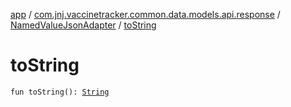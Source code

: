 [app](../../index.md) / [com.jnj.vaccinetracker.common.data.models.api.response](../index.md) / [NamedValueJsonAdapter](index.md) / [toString](./to-string.md)

# toString

`fun toString(): `[`String`](https://kotlinlang.org/api/latest/jvm/stdlib/kotlin/-string/index.html)